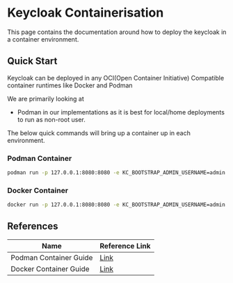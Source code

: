 # Keycloak Containerisation 

This page contains the documentation around how to deploy the keycloak in a container environment.

## Quick Start

Keycloak can be deployed in any OCI(Open Container Initiative) Compatible container runtimes like Docker and Podman

We are primarily looking at

 - Podman in our implementations as it is best for local/home deployments to run as non-root user.

The below quick commands will bring up a container up in each environment.

### Podman Container

```bash
podman run -p 127.0.0.1:8080:8080 -e KC_BOOTSTRAP_ADMIN_USERNAME=admin -e KC_BOOTSTRAP_ADMIN_PASSWORD=admin quay.io/keycloak/keycloak:26.0.7 start-dev
```

### Docker Container

```bash
docker run -p 127.0.0.1:8080:8080 -e KC_BOOTSTRAP_ADMIN_USERNAME=admin -e KC_BOOTSTRAP_ADMIN_PASSWORD=admin quay.io/keycloak/keycloak:26.0.7 start-dev
```


## References

| Name                   | Reference Link |
| ---------------------- | -------------- |
| Podman Container Guide |   [Link](https://www.keycloak.org/getting-started/getting-started-podman)             |
| Docker Container Guide |      [Link](https://www.keycloak.org/getting-started/getting-started-docker)          |
